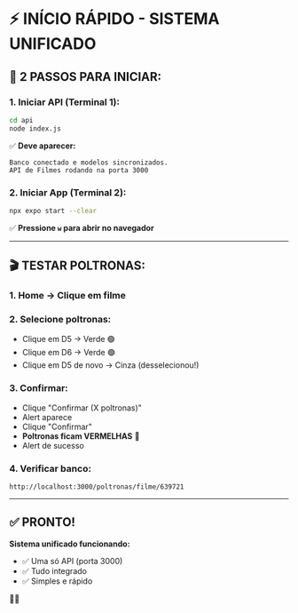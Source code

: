 # ⚡ INÍCIO RÁPIDO - SISTEMA UNIFICADO

## 🎯 **2 PASSOS PARA INICIAR:**

### **1. Iniciar API (Terminal 1):**
```bash
cd api
node index.js
```

✅ **Deve aparecer:**
```
Banco conectado e modelos sincronizados.
API de Filmes rodando na porta 3000
```

### **2. Iniciar App (Terminal 2):**
```bash
npx expo start --clear
```

✅ **Pressione `w` para abrir no navegador**

---

## 🎬 **TESTAR POLTRONAS:**

### **1. Home → Clique em filme**

### **2. Selecione poltronas:**
- Clique em D5 → Verde 🟢
- Clique em D6 → Verde 🟢
- Clique em D5 de novo → Cinza (desselecionou!)

### **3. Confirmar:**
- Clique "Confirmar (X poltronas)"
- Alert aparece
- Clique "Confirmar"
- **Poltronas ficam VERMELHAS** 🔴
- Alert de sucesso

### **4. Verificar banco:**
```
http://localhost:3000/poltronas/filme/639721
```

---

## ✅ **PRONTO!**

**Sistema unificado funcionando:**
- ✅ Uma só API (porta 3000)
- ✅ Tudo integrado
- ✅ Simples e rápido

🚀✨



